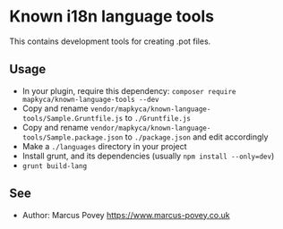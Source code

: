 # Known i18n language tools

This contains development tools for creating .pot files.

## Usage

* In your plugin, require this dependency: ``` composer require mapkyca/known-language-tools --dev ```
* Copy and rename ```vendor/mapkyca/known-language-tools/Sample.Gruntfile.js``` to ``` ./Gruntfile.js ```
* Copy and rename ```vendor/mapkyca/known-language-tools/Sample.package.json``` to ``` ./package.json ``` and edit accordingly
* Make a ``` ./languages ``` directory in your project
* Install grunt, and its dependencies (usually ``` npm install --only=dev ```)
* ``` grunt build-lang ```

## See

* Author: Marcus Povey <https://www.marcus-povey.co.uk>

